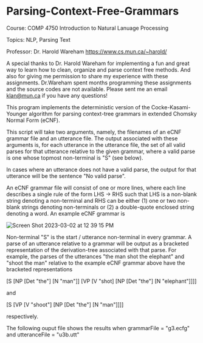 # Parsing-Context-Free-Grammars

Course: COMP 4750 Introduction to Natural Lanuage Processing

Topics: NLP, Parsing Text 

Professor: Dr. Harold Wareham https://www.cs.mun.ca/~harold/

A special thanks to Dr. Harold Wareham for implementing a fun and great way to learn how to clean, organize and parse context free methods. And also for giving me permission to share my experience with these assignments. Dr.Wareham spent months programming these assignments and the source codes are not available. Please sent me an email klan@mun.ca if you have any questions!


This program implements the deterministic version of the Cocke-Kasami-Younger algorithm for parsing context-tree grammars in extended Chomsky Normal Form (eCNF). 

This script will take two arguments, namely, the filenames of an eCNF grammar file and an utterance file. The output associated with these arguments is, for each utterance in the utterance file, the set of all valid parses for that utterance relative to the given grammar, where a valid parse is one whose topmost non-terminal is "S" (see below). 

In cases where an utterance does not have a valid parse, the output for that utterance will be the sentence "No valid parse".

An eCNF grammar file will consist of one or more lines, where each line describes a single rule of the form LHS -> RHS such that LHS is a non-blank string denoting a non-terminal and RHS can be either (1) one or two non-blank strings denoting non-terminals or (2) a double-quote enclosed string denoting a word. An example eCNF grammar is

![Screen Shot 2023-03-02 at 12 39 15 PM](https://user-images.githubusercontent.com/66441548/222493905-17ad7a4f-5467-4206-89d2-99b972ec6b10.png)

Non-terminal "S" is the start / utterance non-terminal in every grammar. A parse of an utterance relative to a grammar will be output as a bracketed representation of the derivation-tree associated with that parse. For example, the parses of the utterances "the man shot the elephant" and "shoot the man" relative to the example eCNF grammar above have the bracketed representations

[S [NP [Det "the"] [N "man"]] [VP [V "shot] [NP [Det "the"] [N "elephant"]]]]

and

[S [VP [V "shoot"] [NP [Det "the"] [N "man"]]]]

respectively.


The following ouput file shows the results when grammarFile = "g3.ecfg" and utteranceFile = "u3b.utt"
